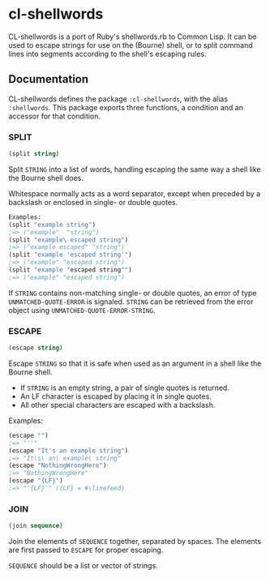 # cl-shellwords

CL-shellwords is a port of Ruby's shellwords.rb to Common Lisp. It can be used to escape strings for use on the (Bourne) shell, or to split command lines into segments according to the shell's escaping rules.

## Documentation

CL-shellwords defines the package `:cl-shellwords`, with the alias `:shellwords`. This package exports three functions, a condition and an accessor for that condition.

### SPLIT

```lisp
(split string)
```

Split `STRING` into a list of words, handling escaping the same way a shell like the Bourne shell does.

Whitespace normally acts as a word separator, except when preceded by a backslash or enclosed in single- or double quotes.

```lisp
Examples:
(split "example string")
;=> ("example"  "string")
(split "example\ escaped string")
;=> ("example escaped" "string")
(split "example 'escaped string'")
;=> ("example" "escaped string")
(split "example "escaped string"")
;=> ("example" "escaped string")
```

If `STRING` contains non-matching single- or double quotes, an error of type `UNMATCHED-QUOTE-ERROR` is signaled. `STRING` can be retrieved from the error object using `UNMATCHED-QUOTE-ERROR-STRING`.

### ESCAPE

```lisp
(escape string)
```

 Escape `STRING` so that it is safe when used as an argument in a shell like
the Bourne shell.

- If `STRING` is an empty string, a pair of single quotes is returned.
- An LF character is escaped by placing it in single quotes.
- All other special characters are escaped with a backslash.

Examples:
```lisp
(escape "")
;=> "''"
(escape "It's an example string")
;=> "It\s\ an\ example\ string"
(escape "NothingWrongHere")
;=> "NothingWrongHere"
(escape "{LF}")
;=> "'{LF}'" ({LF} = #\linefeed)
```

### JOIN

```lisp
(join sequence)
```
Join the elements of `SEQUENCE` together, separated by spaces. The elements are first passed to `ESCAPE` for proper escaping.

`SEQUENCE` should be a list or vector of strings.
